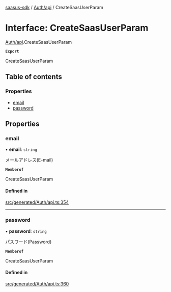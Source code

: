 [saasus-sdk](../README.md) / [Auth/api](../modules/Auth_api.md) / CreateSaasUserParam

# Interface: CreateSaasUserParam

[Auth/api](../modules/Auth_api.md).CreateSaasUserParam

**`Export`**

CreateSaasUserParam

## Table of contents

### Properties

- [email](Auth_api.CreateSaasUserParam.md#email)
- [password](Auth_api.CreateSaasUserParam.md#password)

## Properties

### email

• **email**: `string`

メールアドレス(E-mail)

**`Memberof`**

CreateSaasUserParam

#### Defined in

[src/generated/Auth/api.ts:354](https://github.com/saasus-platform/saasus-sdk-javascript/blob/55abc15/src/generated/Auth/api.ts#L354)

___

### password

• **password**: `string`

パスワード(Password)

**`Memberof`**

CreateSaasUserParam

#### Defined in

[src/generated/Auth/api.ts:360](https://github.com/saasus-platform/saasus-sdk-javascript/blob/55abc15/src/generated/Auth/api.ts#L360)
